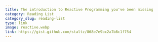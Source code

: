 ```yaml
---
title: The introduction to Reactive Programming you've been missing
category: Reading List
category_slug: reading-list
type: link
image: reactive.webp
link: https://gist.github.com/staltz/868e7e9bc2a7b8c1f754
---
```

